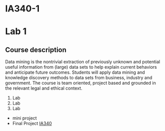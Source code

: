 # IA340-1
# Lab 1
## Course description
Data mining is the nontrivial extraction of previously unknown and potential useful information from (large) data sets to help explain current behaviors and anticipate future outcomes. Students will apply data mining and knowledge discovery methods to data sets from business, industry and government. The course is team oriented, project based and grounded in the relevant legal and ethical context. 
1. Lab
2. Lab
3. Lab
- mini project
- Final Project
[IA340](https://catalog.jmu.edu/preview_course_nopop.php?catoid=62&coid=369837)
